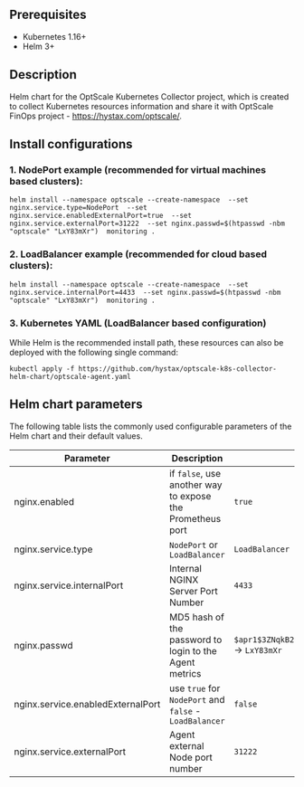 ## Prerequisites

- Kubernetes 1.16+
- Helm 3+

## Description
Helm chart for the OptScale Kubernetes Collector project, which is created to collect Kubernetes resources information and share it with OptScale FinOps project - https://hystax.com/optscale/.

## Install configurations
### 1. NodePort example (recommended for virtual machines based clusters):
`helm install --namespace optscale --create-namespace 
--set nginx.service.type=NodePort 
--set nginx.service.enabledExternalPort=true 
--set nginx.service.externalPort=31222 
--set nginx.passwd=$(htpasswd -nbm "optscale" "LxY83mXr") 
monitoring .`

### 2. LoadBalancer example (recommended for cloud based clusters):
`helm install --namespace optscale --create-namespace 
--set nginx.service.internalPort=4433 
--set nginx.passwd=$(htpasswd -nbm "optscale" "LxY83mXr") 
monitoring .`

### 3. Kubernetes YAML (LoadBalancer based configuration)
While Helm is the recommended install path, these resources can also be deployed with the following single command:

`kubectl apply -f https://github.com/hystax/optscale-k8s-collector-helm-chart/optscale-agent.yaml`

## Helm chart parameters
The following table lists the commonly used configurable parameters of the Helm chart and their default values.

Parameter | Description | Default
--------- | ------------------------------------------------ | -------
nginx.enabled | if `false`, use another way to expose the Prometheus port | `true`
nginx.service.type | `NodePort` or `LoadBalancer` | `LoadBalancer`
nginx.service.internalPort | Internal NGINX Server Port Number | `4433`
nginx.passwd | MD5 hash of the password to login to the Agent metrics | `$apr1$3ZNqkB28$hpCxPgci/AqdV0lTS1Q9N0` -> `LxY83mXr`
nginx.service.enabledExternalPort | use `true` for `NodePort` and `false` - `LoadBalancer`| `false`
nginx.service.externalPort | Agent external Node port number | `31222`
